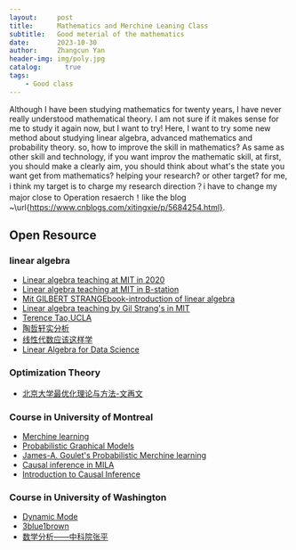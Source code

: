 ```yaml
---
layout:     post
title:      Mathematics and Merchine Leaning Class
subtitle:   Good meterial of the mathematics
date:       2023-10-30
author:     Zhangcun Yan
header-img: img/poly.jpg
catalog: 	  true
tags:
    - Good class
---
```



Although I have been studying mathematics for twenty years, I have never really understood mathematical theory. I am not sure if it makes sense for me to study it again now, but I want to try! Here, I want to try some new method about studying linear algebra, advanced mathematics and probability theory. so, how to improve the skill in mathematics? As same as other skill and technology, if you want improv the mathematic skill, at first, you should make a clearly aim, you should think about what's the state you  want get from mathematics? helping your research? or other target? for me, i think my target is to charge my research direction？i have to change my major close to Operation resaerch！like the blog ~\url{https://www.cnblogs.com/xitingxie/p/5684254.html}.

## Open Resource

### linear algebra
* [Linear algebra teaching at MIT in 2020](https://ocw.mit.edu/courses/res-18-010-a-2020-vision-of-linear-algebra-spring-2020/video_galleries/videos/)
* [Linear algebra teaching at MIT in B-station](https://www.bilibili.com/video/BV1at411d79w/?from=search&seid=4025877564496457871&vd_source=eadde1477a58ba202d5070a8f223d4d4)
* [Mit GILBERT STRANG](https://math.mit.edu/~gs/)[Ebook-introduction of linear algebra](https://yanzhangcun.github.io/files/ebooks/Gilbert_Strang-Introduction-to-Linear-Algebra.pdf)
* [Linear algebra teaching by Gil Strang's in MIT](https://www.youtube.com/watch?v=lUUte2o2Sn8&list=PLUl4u3cNGP60DW_heGsvmEGwaXtGuSzQ7)
* [Terence Tao,UCLA](https://www.math.ucla.edu/~tao/)
* [陶哲轩实分析](https://yanzhangcun.github.io/files/ebooks/TAOZHEXUAN.pdf)
* [线性代数应该这样学](https://icourse.club/uploads/files/f3e9c960b93d8b8fbfdc1bda18a8d55088cbc8cb.pdf)
* [Linear Algebra for Data Science](https://kyunghyuncho.me/linear-algebra-for-data-science/)

### Optimization Theory
* [北京大学最优化理论与方法-文再文](http://faculty.bicmr.pku.edu.cn/~wenzw/opt-2024-fall.html)

### Course in University of Montreal
* [Merchine learning](https://www.iro.umontreal.ca/~slacoste/teaching/ift6269/A22/project.html)
* [Probabilistic Graphical Models](https://www.iro.umontreal.ca/~slacoste/teaching/ift6269/A22/)
* [James-A. Goulet's Probabilistic Merchine learning](https://profs.polymtl.ca/jagoulet/Site/Goulet_web_page_TEACHING.html)
* [Causal inference in MILA](https://www.dsridhar.com/courses/787-causal-inference-and-ml)
* [Introduction to Causal Inference](https://www.bradyneal.com/causal-inference-course)

### Course in University of Washington
* [Dynamic Mode](http://dmdbook.com/)
* [3blue1brown](https://www.youtube.com/@3blue1brown)
* [数学分析——中科院张平](https://www.bilibili.com/video/BV14d4y1177b/?vd_source=eadde1477a58ba202d5070a8f223d4d4)
